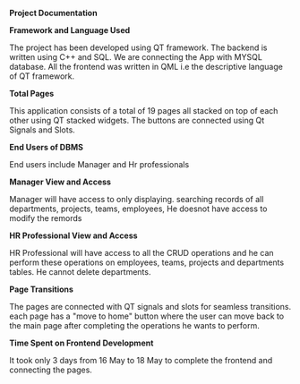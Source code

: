 **Project Documentation**

**Framework and Language Used**

The project has been developed using QT framework. The backend is written using C++ and SQL. We are connecting the App with MYSQL database. All the frontend was written in QML i.e the descriptive language of QT framework. 

**Total Pages**

This application consists of a total of 19 pages all stacked on top of each other using QT stacked widgets. The buttons are connected using Qt Signals and Slots.

**End Users of DBMS**

End users include Manager and Hr professionals

**Manager View and Access**

Manager will have access to only displaying. searching records of all departments, projects, teams, employees, He doesnot have access to modify the remords

**HR Professional View and Access**

HR Professional will have access to all the CRUD operations and he can perform these operations on employees, teams, projects and departments tables.
He cannot delete departments.

**Page Transitions**

The pages are connected with QT signals and slots for seamless transitions. each page has a "move to home" button where the user can move back to the main page after completing the operations he wants to perform.

**Time Spent on Frontend Development**

It took only 3 days from 16 May to 18 May to complete the frontend and connecting the pages. 
